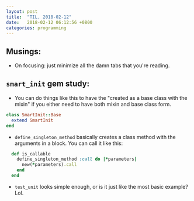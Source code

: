 ```yaml
---
layout: post
title:  "TIL, 2018-02-12"
date:   2018-02-12 06:12:56 +0800
categories: programming
---
```


## Musings:

- On focusing: just minimize all the damn tabs that you're reading.

## `smart_init` gem study:

- You can do things like this to have the "created as a base class with the mixin" if you either need to have both mixin and base class form.

``` ruby
class SmartInit::Base
  extend SmartInit
end
```

- `define_singleton_method` basically creates a class method with the arguments in a block. You can call it like this:

``` ruby
  def is_callable
    define_singleton_method :call do |*parameters|
      new(*parameters).call
    end
  end
```

- `test_unit` looks simple enough, or is it just like the most basic example? Lol.
